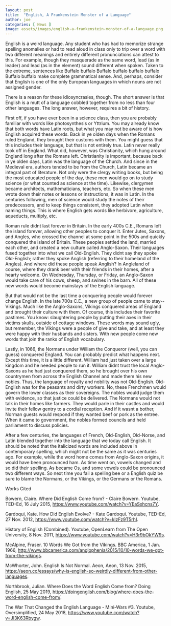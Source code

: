 ```yaml
---
layout: post
title:  "English, A Frankenstein Monster of a Language"
author: joe
categories: [ News ]
image: assets/images/english-a-frankenstein-monster-of-a-language.png
---
```


 

English is a weird language. Any student who has had to memorize strange spelling anomalies or had to read aloud in class only to trip over a word with two different meanings and entirely different pronunciations can attest to this. For example, though they masquerade as the same word, lead (as in leader) and lead (as in the element) sound different when spoken. Taken to the extreme, sentences like Buffalo buffalo Buffalo buffalo buffalo buffalo Buffalo buffalo make complete grammatical sense. And, perhaps, consider that English is one of the only European languages in which nouns are not assigned gender. 

 

There is a reason for these idiosyncrasies, though. The short answer is that English is a mutt of a language cobbled together from no less than four other languages. The long answer, however, requires a bit of history.

 

First off, if you have ever been in a science class, then you are probably familiar with words like photosynthesis or Yttrium. You may already know that both words have Latin roots, but what you may not be aware of is how English acquired these words. Back in ye olden days when the Romans ruled England, they brought their customs with them. You might guess that this includes their language, but that is not entirely true. Latin never really took off in England. What did, however, was Christianity, which hung around England long after the Romans left. Christianity is important, because back in ye olden days, Latin was the language of the Church. And since in the Medieval era, authors tended to be from the Church, Latin became an integral part of literature. Not only were the clergy writing books, but being the most educated people of the day, these men would go on to study science (or what counted as science at the time). Likewise, clergymen became architects, mathematicians, teachers, etc. So when these men wrote down their notes or lessons or instructions, it was in Latin. In the centuries following, men of science would study the notes of their predecessors, and to keep things consistent, they adopted Latin when naming things. This is where English gets words like herbivore, agriculture, aqueducts, multiply, etc.

 

Roman rule didnt last forever in Britain. In the early 400s C.E., Romans left the island forever, allowing other peoples to conquer it. Enter Jutes, Saxons, and Angles, who crossed the channel at some point in the 500s and quickly conquered the island of Britain. These peoples settled the land, married each other, and created a new culture called Anglo-Saxon. Their languages fused together into what we call Old-English. They didnt say they spoke Old-English; rather they spoke Anglish (referring to their homeland of the Angles). And where did these people speak Anglish? In Angleland of course, where they drank beer with their friends in their homes, after a hearty welcome. On Wednesday, Thursday, or Friday, an Anglo-Saxon would take care of his cows, sheep, and swines in the barn. All of these new words would become mainstays of the English language.

 

But that would not be the last time a conquering people would forever change English. In the late 700s C.E., a new group of people came to stay--Vikings. Much like the Anglo-Saxons, Vikings conquered areas of England and brought their culture with them. Of course, this includes their favorite pastimes. You know: slaughtering people by putting their axes in their victims skulls, outside of cottage windows. These words may sound ugly, but remember, the Vikings were a people of give and take, and at least they were happy with their husbands and sisters. With new people come new words that join the ranks of English vocabulary.

 

Lastly, in 1066, the Normans under William the Conqueror (well, you can guess) conquered England. You can probably predict what happens next. Except this time, it is a little different. William had just taken over a large kingdom and he needed people to run it. William didnt trust the local Anglo-Saxons as he had just conquered them, so he brought over his own countrymen from across the English Channel and made them his new nobles. Thus, the language of royalty and nobility was not Old-English. Old-English was for the peasants and dirty workers. No, these Frenchmen would govern the lower classes as their sovereigns. The nobles would judge them with evidence, so that justice could be delivered. The Normans would not talk in their homes like farmers. They would parle in their castles and would invite their fellow gentry to a cordial reception. And if it wasnt a bother, Norman guests would respond if they wanted beef or pork as the entree. When it came to government, the nobles formed councils and held parliament to discuss policies.

 

After a few centuries, the languages of French, Old-English, Old-Norse, and Latin blended together into the language that we today call English. It should be noted that the italicized words are included above in contemporary spelling, which might not be the same as it was centuries ago. For example, while the word home comes from Anglo-Saxon origins, it would have been pronounced ham. As time went on, vowels changed and so did their spelling. As became Os, and some vowels could be pronounced two different ways. So next time you fail a spelling bee or a English quiz be sure to blame the Normans, or the Vikings, or the Germans or the Romans.

 

Works Cited 

Bowern, Claire. Where Did English Come from? - Claire Bowern. Youtube, TED-Ed, 16 July 2015, https://www.youtube.com/watch?v=YEaSxhcns7Y. 

 

Gardoqui, Kate. How Did English Evolve? - Kate Gardoqui. Youtube, TED-Ed, 27 Nov. 2012, https://www.youtube.com/watch?v=kIzFz9T5rhI. 

 

History of English (Combined). Youtube, OpenLearn from The Open University, 8 Nov. 2011, https://www.youtube.com/watch?v=H3r9bOkYW9s. 

 

McAlpine, Fraser. 10 Words We Got from the Vikings. BBC America, 1 Jan. 1966, http://www.bbcamerica.com/anglophenia/2015/10/10-words-we-got-from-the-vikings. 

 

McWhorter, John. English Is Not Normal. Aeon, Aeon, 13 Nov. 2015, https://aeon.co/essays/why-is-english-so-weirdly-different-from-other-languages. 

 

Northbrook, Julian. Where Does the Word English Come from? Doing English, 25 May 2019, https://doingenglish.com/blog/where-does-the-word-english-come-from/. 

 

The War That Changed the English Language - Mini-Wars #3. Youtube, Oversimplified, 24 May 2018, https://www.youtube.com/watch?v=Jl3K63Rbygw. 

 


